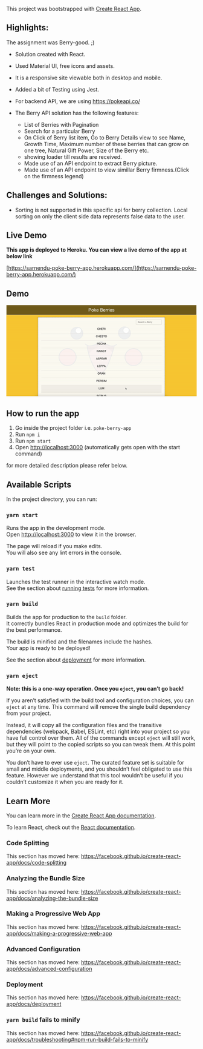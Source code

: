 This project was bootstrapped with [Create React App](https://github.com/facebook/create-react-app).

## Highlights:

The assignment was Berry-good. ;)

- Solution created with React.
- Used Material UI, free icons and assets.
- It is a responsive site viewable both in desktop and mobile.
- Added a bit of Testing using Jest.
- For backend API, we are using https://pokeapi.co/

- The Berry API solution has the following features:
  - List of Berries with Pagination
  - Search for a particular Berry
  - On Click of Berry list item, Go to Berry Details view to see Name, Growth Time, Maximum number of these berries that can grow on one tree, Natural Gift Power, Size of the Berry etc.
  - showing loader till results are received.
  - Made use of an API endpoint to extract Berry picture.
  - Made use of an API endpoint to view simillar Berry firmness.(Click on the firmness legend)

## Challenges and Solutions:

- Sorting is not supported in this specific api for berry collection. Local sorting on only the client side data represents false data to the user.

## Live Demo

**This app is deployed to Heroku. You can view a live demo of the app at below link**

[https://sarnendu-poke-berry-app.herokuapp.com/](https://sarnendu-poke-berry-app.herokuapp.com/)

## Demo

![Poke Berry Demo](Demo.gif)

## How to run the app

1. Go inside the project folder i.e. `poke-berry-app`
1. Run `npm i`
1. Run `npm start`
1. Open [http://localhost:3000](http://localhost:3000) (automatically gets open with the start command)

for more detailed description please refer below.

## Available Scripts

In the project directory, you can run:

### `yarn start`

Runs the app in the development mode.<br />
Open [http://localhost:3000](http://localhost:3000) to view it in the browser.

The page will reload if you make edits.<br />
You will also see any lint errors in the console.

### `yarn test`

Launches the test runner in the interactive watch mode.<br />
See the section about [running tests](https://facebook.github.io/create-react-app/docs/running-tests) for more information.

### `yarn build`

Builds the app for production to the `build` folder.<br />
It correctly bundles React in production mode and optimizes the build for the best performance.

The build is minified and the filenames include the hashes.<br />
Your app is ready to be deployed!

See the section about [deployment](https://facebook.github.io/create-react-app/docs/deployment) for more information.

### `yarn eject`

**Note: this is a one-way operation. Once you `eject`, you can’t go back!**

If you aren’t satisfied with the build tool and configuration choices, you can `eject` at any time. This command will remove the single build dependency from your project.

Instead, it will copy all the configuration files and the transitive dependencies (webpack, Babel, ESLint, etc) right into your project so you have full control over them. All of the commands except `eject` will still work, but they will point to the copied scripts so you can tweak them. At this point you’re on your own.

You don’t have to ever use `eject`. The curated feature set is suitable for small and middle deployments, and you shouldn’t feel obligated to use this feature. However we understand that this tool wouldn’t be useful if you couldn’t customize it when you are ready for it.

## Learn More

You can learn more in the [Create React App documentation](https://facebook.github.io/create-react-app/docs/getting-started).

To learn React, check out the [React documentation](https://reactjs.org/).

### Code Splitting

This section has moved here: https://facebook.github.io/create-react-app/docs/code-splitting

### Analyzing the Bundle Size

This section has moved here: https://facebook.github.io/create-react-app/docs/analyzing-the-bundle-size

### Making a Progressive Web App

This section has moved here: https://facebook.github.io/create-react-app/docs/making-a-progressive-web-app

### Advanced Configuration

This section has moved here: https://facebook.github.io/create-react-app/docs/advanced-configuration

### Deployment

This section has moved here: https://facebook.github.io/create-react-app/docs/deployment

### `yarn build` fails to minify

This section has moved here: https://facebook.github.io/create-react-app/docs/troubleshooting#npm-run-build-fails-to-minify
